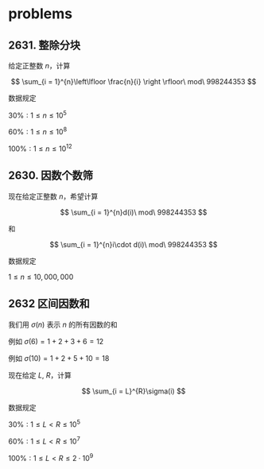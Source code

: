 # problems

## 2631. 整除分块

给定正整数 $n$，计算

$$
\sum_{i = 1}^{n}\left\lfloor \frac{n}{i} \right \rfloor\ mod\ 998244353
$$

数据规定

$30\%: 1\leq n\leq 10^{5}$

$60\%: 1\leq n\leq 10^{8}$

$100\%: 1\leq n\leq 10^{12}$

## 2630. 因数个数筛

现在给定正整数 $n$，希望计算

$$
\sum_{i = 1}^{n}d(i)\ mod\ 998244353
$$

和

$$
\sum_{i = 1}^{n}i\cdot d(i)\ mod\ 998244353
$$

数据规定

$1\leq n\leq 10,000,000$

## 2632 区间因数和

我们用 $\sigma(n)$ 表示 $n$ 的所有因数的和

例如 $\sigma(6) = 1 + 2 + 3 + 6 = 12$

例如 $\sigma(10) = 1 + 2 + 5 + 10 = 18$

现在给定 $L,\ R$，计算

$$
\sum_{i = L}^{R}\sigma(i)
$$

数据规定

$30\%: 1\leq L < R \leq 10^5$

$60\%: 1\leq L < R \leq 10^7$

$100\%: 1\leq L < R \leq 2\cdot 10^9$
